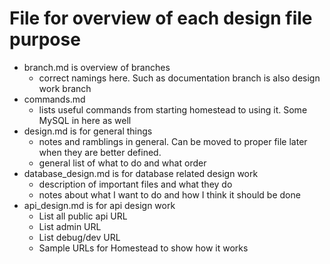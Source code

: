 # File for overview of each design file purpose

- branch.md is overview of branches
  - correct namings here. Such as documentation branch is also design work branch
- commands.md
  - lists useful commands from starting homestead to using it. Some MySQL in here as well
- design.md is for general things
  - notes and ramblings in general. Can be moved to proper file later when they are better defined.
  - general list of what to do and what order
- database_design.md is for database related design work
  - description of important files and what they do
  - notes about what I want to do and how I think it should be done
- api_design.md is for api design work
   - List all public api URL
   - List admin URL
   - List debug/dev URL
   - Sample URLs for Homestead to show how it works

